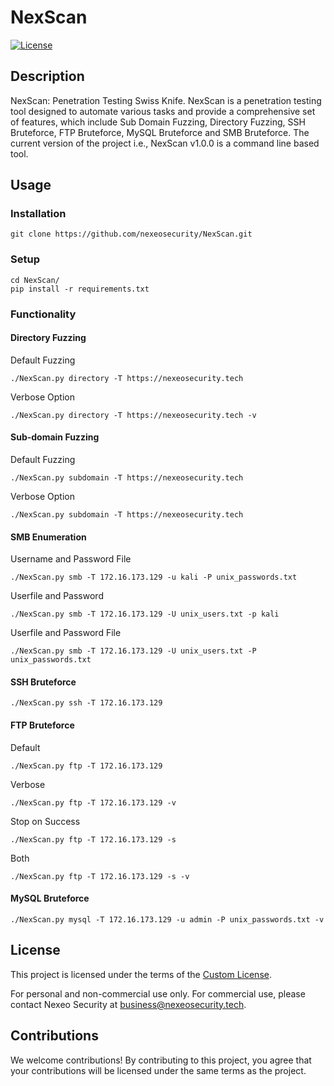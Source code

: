 # NexScan

[![License](https://img.shields.io/badge/license-Custom%20License-blue.svg)](./LICENSE)

## Description

NexScan: Penetration Testing Swiss Knife.
NexScan is a penetration testing tool designed to automate various tasks and provide a comprehensive set of features, which include Sub Domain Fuzzing, Directory Fuzzing, SSH Bruteforce, FTP Bruteforce, MySQL Bruteforce and SMB Bruteforce. The current version of the project i.e., NexScan v1.0.0 is a command line based tool.

## Usage

### Installation
```
git clone https://github.com/nexeosecurity/NexScan.git
```

### Setup
```
cd NexScan/
pip install -r requirements.txt
```


### Functionality

#### Directory Fuzzing
Default Fuzzing
```
./NexScan.py directory -T https://nexeosecurity.tech
```
Verbose Option
```
./NexScan.py directory -T https://nexeosecurity.tech -v
```

#### Sub-domain Fuzzing
Default Fuzzing
```
./NexScan.py subdomain -T https://nexeosecurity.tech
```
Verbose Option
```
./NexScan.py subdomain -T https://nexeosecurity.tech
```

#### SMB Enumeration
Username and Password File
```
./NexScan.py smb -T 172.16.173.129 -u kali -P unix_passwords.txt
```
Userfile and Password
```
./NexScan.py smb -T 172.16.173.129 -U unix_users.txt -p kali
```
Userfile and Password File
```
./NexScan.py smb -T 172.16.173.129 -U unix_users.txt -P unix_passwords.txt
```

#### SSH Bruteforce
```
./NexScan.py ssh -T 172.16.173.129
```

#### FTP Bruteforce
Default
```
./NexScan.py ftp -T 172.16.173.129
```
Verbose
```
./NexScan.py ftp -T 172.16.173.129 -v
```
Stop on Success
```
./NexScan.py ftp -T 172.16.173.129 -s
```
Both
```
./NexScan.py ftp -T 172.16.173.129 -s -v
```

#### MySQL Bruteforce
```
./NexScan.py mysql -T 172.16.173.129 -u admin -P unix_passwords.txt -v
```

## License

This project is licensed under the terms of the [Custom License](./LICENSE).

For personal and non-commercial use only. For commercial use, please contact Nexeo Security at business@nexeosecurity.tech.

## Contributions

We welcome contributions! By contributing to this project, you agree that your contributions will be licensed under the same terms as the project.
